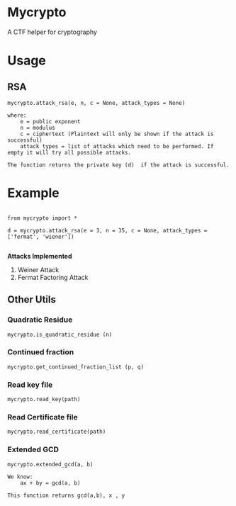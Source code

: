 # Mycrypto
A CTF helper for cryptography

# Usage
	
## RSA
    mycrypto.attack_rsa(e, n, c = None, attack_types = None)
    
    where:
        e = public exponent
        n = modulus
        c = ciphertext (Plaintext will only be shown if the attack is successful)
        attack types = list of attacks which need to be performed. If empty it will try all possible attacks. 
     
    The function returns the private key (d)  if the attack is successful. 

# Example
<pre><code>
from mycrypto import *

d = mycrypto.attack_rsa(e = 3, n = 35, c = None, attack_types = ['fermat', 'wiener'])

</code></pre>


<b> Attacks Implemented</b>
1. Weiner Attack
2. Fermat Factoring Attack

## Other Utils

### Quadratic Residue

	mycrypto.is_quadratic_residue (n)


### Continued fraction

	mycrypto.get_continued_fraction_list (p, q)


### Read key file
	
	mycrypto.read_key(path)

### Read Certificate file
	
	mycrypto.read_certificate(path)


### Extended GCD
	
	mycrypto.extended_gcd(a, b)

	We know:
		ax + by = gcd(a, b)
	
	This function returns gcd(a,b), x , y 